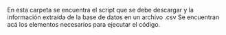 En esta carpeta se encuentra el script que se debe descargar y la información extraída de la base de datos en un archivo .csv
Se encuentran acá los elementos necesarios para ejecutar el código.
